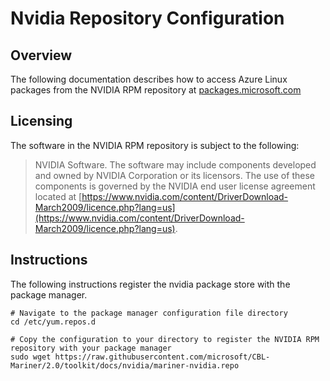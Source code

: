 # Nvidia Repository Configuration

## Overview
The following documentation describes how to access Azure Linux packages from the NVIDIA RPM repository at [packages.microsoft.com](https://packages.microsoft.com/azurelinux/2.0/prod/nvidia/)

## Licensing
The software in the NVIDIA RPM repository is subject to the following:

> NVIDIA Software. The software may include components developed and owned by NVIDIA Corporation or its licensors. The use of these components is governed by the NVIDIA end user license agreement located at [https://www.nvidia.com/content/DriverDownload-March2009/licence.php?lang=us](https://www.nvidia.com/content/DriverDownload-March2009/licence.php?lang=us). 

## Instructions
The following instructions register the nvidia package store with the package manager.
```ls
# Navigate to the package manager configuration file directory
cd /etc/yum.repos.d

# Copy the configuration to your directory to register the NVIDIA RPM repository with your package manager
sudo wget https://raw.githubusercontent.com/microsoft/CBL-Mariner/2.0/toolkit/docs/nvidia/mariner-nvidia.repo
```

